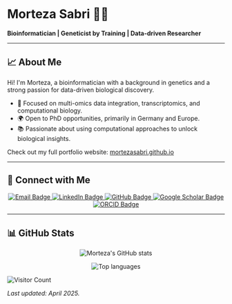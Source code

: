 # Morteza Sabri 👨‍🔬

**Bioinformatician | Geneticist by Training | Data-driven Researcher**

---

## 📈 About Me

Hi! I'm Morteza, a bioinformatician with a background in genetics and a strong passion for data-driven biological discovery.

- 🔎 Focused on multi-omics data integration, transcriptomics, and computational biology.
- 🌍 Open to PhD opportunities, primarily in Germany and Europe.
- 📚 Passionate about using computational approaches to unlock biological insights.

Check out my full portfolio website: [mortezasabri.github.io](https://mortezasabri.github.io/)

---

## 🔗 Connect with Me

<p align="center">
  <a href="mailto:morteza_sabri@icloud.com">
    <img src="https://img.shields.io/badge/Email-Click%20to%20Write-blue?style=flat-square&logo=icloud&logoColor=white" alt="Email Badge" />
  </a>
  <a href="https://www.linkedin.com/in/mortezasabri/">
    <img src="https://img.shields.io/badge/LinkedIn-Profile-blue?logo=linkedin&style=flat-square" alt="LinkedIn Badge" />
  </a>
  <a href="https://github.com/mortezasabri">
    <img src="https://img.shields.io/badge/GitHub-Profile-black?logo=github&style=flat-square" alt="GitHub Badge" />
  </a>
  <a href="https://scholar.google.at/citations?user=KuzkDTcAAAAJ">
    <img src="https://img.shields.io/badge/Google_Scholar-Publications-brightgreen?logo=google-scholar&style=flat-square" alt="Google Scholar Badge" />
  </a>
  <a href="https://orcid.org/0000-0001-6662-5984">
    <img src="https://img.shields.io/badge/ORCID-0000--0001--6662--5984-a6ce39?logo=orcid&style=flat-square" alt="ORCID Badge" />
  </a>
</p>

---

## 📊 GitHub Stats

<p align="center">
  <img src="https://github-readme-stats.vercel.app/api?username=mortezasabri&show_icons=true&theme=default&hide=stars,prs&hide_title=false" alt="Morteza's GitHub stats" />
</p>

<p align="center">
  <img src="https://github-readme-stats.vercel.app/api/top-langs/?username=mortezasabri&layout=compact&theme=default" alt="Top languages" />
</p>

![Visitor Count](https://komarev.com/ghpvc/?username=mortezasabri&color=blue)

_Last updated: April 2025._
